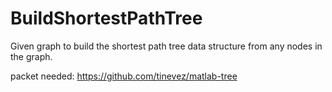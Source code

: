 # BuildShortestPathTree
Given graph to build the shortest path tree data structure from any nodes in the graph.

packet needed:
https://github.com/tinevez/matlab-tree
